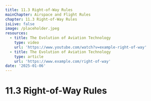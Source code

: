 ```yaml
---
title: 11.3 Right-of-Way Rules
mainChapter: Airspace and Flight Rules
chapter: 11.3 Right-of-Way Rules
isLive: false
image: /placeholder.jpeg
resources:
  - title: The Evolution of Aviation Technology
    type: video
    url: 'https://www.youtube.com/watch?v=example-right-of-way'
  - title: The Evolution of Aviation Technology
    type: article
    url: 'https://www.example.com/right-of-way'
date: '2025-01-06'
---
```


# 11.3 Right-of-Way Rules
